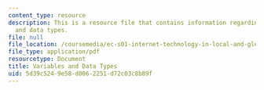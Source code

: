 ```yaml
---
content_type: resource
description: This is a resource file that contains information regarding variables
  and data types.
file: null
file_location: /coursemedia/ec-s01-internet-technology-in-local-and-global-communities-spring-2005-summer-2005/5d39c5249e58d0062251d72c03c8b89f_MITEC_S01S05_l02_var_data.pdf
file_type: application/pdf
resourcetype: Document
title: Variables and Data Types
uid: 5d39c524-9e58-d006-2251-d72c03c8b89f
---
```

